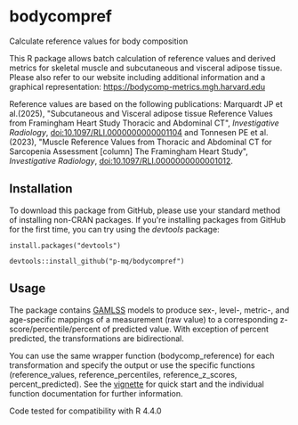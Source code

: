 # bodycompref
Calculate reference values for body composition

This R package allows batch calculation of reference values and derived metrics for skeletal muscle and subcutaneous and visceral adipose tissue.
Please also refer to our website including additional information and a graphical representation: https://bodycomp-metrics.mgh.harvard.edu

Reference values are based on the following publications:
Marquardt JP et al.(2025),
"Subcutaneous and Visceral adipose tissue Reference Values from Framingham Heart Study Thoracic and Abdominal CT",
*Investigative Radiology*,
<doi:10.1097/RLI.0000000000001104>
and
Tonnesen PE et al. (2023),
"Muscle Reference Values from Thoracic and Abdominal CT for Sarcopenia Assessment [column] The Framingham Heart Study",
*Investigative Radiology*,
<doi:10.1097/RLI.0000000000001012>.

## Installation

To download this package from GitHub, please use your standard method of installing non-CRAN packages. If you're installing packages from GitHub for the first time, you can try using the *devtools* package:

`install.packages("devtools")`

`devtools::install_github("p-mq/bodycompref")`


## Usage
The package contains [GAMLSS](https://www.gamlss.com) models to produce sex-, level-, metric-, and age-specific mappings of a measurement (raw value) to a corresponding z-score/percentile/percent of predicted value. With exception of percent predicted, the transformations are bidirectional.

You can use the same wrapper function (bodycomp_reference) for each transformation and specify the output or use the specific functions (reference_values, reference_percentiles, reference_z_scores, percent_predicted). See the [vignette](https://github.com/p-mq/bodycompref/tree/main/vignettes) for quick start and the individual function documentation for further information.


Code tested for compatibility with R 4.4.0
